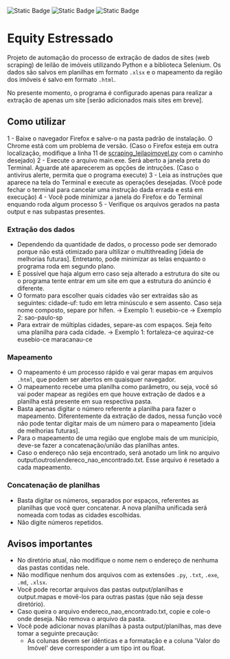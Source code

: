 ![Static Badge](https://img.shields.io/badge/Python-yellow?logo=python) ![Static Badge](https://img.shields.io/badge/web%20Scraping-green)  ![Static Badge](https://img.shields.io/badge/automation-red)




# Equity Estressado

Projeto de automação do processo de extração de dados de sites (web scraping) de leilão de imóveis utilizando Python e a biblioteca Selenium. Os dados são salvos em planilhas em formato `.xlsx` e o mapeamento da região dos imóveis é salvo em formato `.html`.

No presente momento, o programa é configurado apenas para realizar a extração de apenas um site [serão adicionados mais sites em breve].

## Como utilizar

1 - Baixe o navegador Firefox e salve-o na pasta padrão de instalação. O Chrome está com um problema de versão.
    (Caso o Firefox esteja em outra localização, modifique a linha 11 de [scraping_leilaoimovel.py](./src/scraping/scraping_leilaoimovel.py) com o caminho desejado)
2 - Execute o arquivo main.exe. Será aberto a janela preta do Terminal. Aguarde até aparecerem as opções de intruções.
    (Caso o antivírus alerte, permita que o programa execute)
3 - Leia as instruções que aparece na tela do Terminal e execute as operações desejadas.
    (Você pode fechar o terminal para cancelar uma instrução dada errada e está em execução)
4 - Você pode minimizar a janela do Firefox e do Terminal enquando roda algum processo
5 - Verifique os arquivos gerados na pasta output e nas subpastas presentes.

### Extração dos dados
- Dependendo da quantidade de dados, o processo pode ser demorado porque não está otimizado para ultilizar o multithreading [ideia de melhorias futuras].
Entretanto, pode minimizar as telas enquanto o programa roda em segundo plano.
- É possível que haja algum erro caso seja alterado a estrutura do site ou o programa tente entrar em um site em que a estrutura do anúncio é diferente.
- O formato para escolher quais cidades vão ser extraídas são as seguintes:
    cidade-uf: tudo em letra minúsculo e sem assento. Caso seja nome composto, separe por hífen.
        -> Exemplo 1: eusebio-ce
        -> Exemplo 2: sao-paulo-sp
- Para extrair de múltiplas cidades, separe-as com espaços. Seja feito uma planilha para cada cidade.
        -> Exemplo 1: fortaleza-ce aquiraz-ce eusebio-ce maracanau-ce

### Mapeamento
- O mapeamento é um processo rápido e vai gerar mapas em arquivos `.html`, que podem ser abertos em quaisquer navegador.
- O mapeamento recebe uma planilha como parâmetro, ou seja, você só vai poder mapear as regiões em que houve extração de dados e a planilha está presente em sua respectiva pasta.
- Basta apenas digitar o número referente a planilha para fazer o mapeamento.
    Diferentemente da extração de dados, nessa função você não pode tentar digitar mais de um número para o mapeamento [ideia de melhorias futuras].
- Para o mapeamento de uma região que englobe mais de um município, deve-se fazer a concatenação/união das planilhas antes.
- Caso o endereço não seja encontrado, será anotado um link no arquivo output\outros\endereco_nao_encontrado.txt. Esse arquivo é resetado a cada mapeamento.

### Concatenação de planilhas
- Basta digitar os números, separados por espaços, referentes as planilhas que você quer concatenar. A nova planilha unificada será nomeada com todas as cidades escolhidas.
- Não digite números repetidos.


## Avisos importantes
- No diretório atual, não modifique o nome nem o endereço de nenhuma das pastas contidas nele.
- Não modifique nenhum dos arquivos com as extensões `.py`, `.txt`, `.exe`, `.md`, `.xlsx`.
- Você pode recortar arquivos das pastas output/planilhas e output.mapas e movê-los para outras pastas (que não seja desse diretório).
- Caso queira o arquivo endereco_nao_encontrado.txt, copie e cole-o onde deseja. Não remova o arquivo da pasta.
- Você pode adicionar novas planilhas à pasta output/planilhas, mas deve tomar a seguinte precaução:
    - As colunas devem ser idênticas e a formatação e a coluna 'Valor do Imóvel' deve corresponder a um tipo int ou float.
